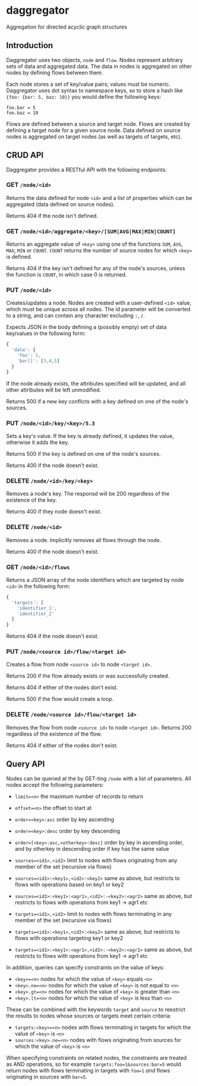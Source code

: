 # daggregator

Aggregation for directed acyclic graph structures

## Introduction

Daggregator uses two objects, `node` and `flow`.  Nodes represent
arbitrary sets of data and aggregated data. The data in nodes is aggregated 
on other nodes by defining flows between them.

Each node stores a set of key/value pairs; values must be numeric.  
Daggregator uses dot syntax to namespace keys, so to store a hash 
like `{foo: {bar: 5, baz: 10}}` you would define the following keys:

```
foo.bar = 5
foo.baz = 10
```

Flows are defined between a source and target node. Flows are created
by defining a target node for a given source node.  Data defined on
source nodes is aggregated on target nodes (as well as targets of targets,
etc). 


## CRUD API

Daggregator provides a RESTful API with the following endpoints:

### GET `/node/<id>`

Returns the data defined for node `<id>` and a list of properties which
can be aggregated (data defined on source nodes).

Returns 404 if the node isn't defined.

### GET `/node/<id>/aggregate/<key>/[SUM|AVG|MAX|MIN|COUNT]`

Returns an aggregate value of `<key>` using one of the functions
`SUM`, `AVG`, `MAX`, `MIN` or `COUNT`. `COUNT` returns the number
of source nodes for which `<key>` is defined.

Returns 404 if the key isn't defined for any of the node's sources,
unless the function is `COUNT`, in which case 0 is returned.

### PUT `/node/<id>`

Creates/updates a node. Nodes are created with a user-defined `<id>` 
value, which must be unique across all nodes.  The id parameter will be
converted to a string, and can contain any character excluding `:`, `/`.

Expects JSON in the body defining a (possibly empty) 
set of data key/values in the following form:

``` javascript
{
  'data': {
    'foo': 1,
    'bar[]': [3,4,5]
  }
}
```

If the node already exists, the attributes specified will be updated, and all
other attributes will be left unmodified.  

Returns 500 if a new key conflicts with a key defined on one of the node's sources.

### PUT `/node/<id>/key/<key>/5.3` 

Sets a key's value. If the key is already defined, it updates the value,
otherwise it adds the key. 

Returns 500 if the key is defined on one of the node's sources.

Returns 400 if the node doesn't exist.

### DELETE `/node/<id>/key/<key>`

Removes a node's key.  The responsd will be 200 regardless of the existence of
the key.  

Returns 400 if they node doesn't exist.

### DELETE `/node/<id>`

Removes a node.  Implicitly removes all flows through the node. 

Returns 400 if the node doesn't exist.

### GET `/node/<id>/flows` 

Returns a JSON array of the node identifiers which are targeted by node `<id>`
in the following form:

``` javascript
{
  'targets': [
    'identifier_1',
    'identifier_2'
  ]
}
```

Returns 404 if the node doesn't exist.

### PUT `/node/<source id>/flow/<target id>` 

Creates a flow from node `<source id>` to node `<target id>`.  

Returns 200 if the flow already exists or was successfully created.

Returns 404 if either of the nodes don't exist.

Returns 500 if the flow would create a loop.

### DELETE `/node/<source id>/flow/<target id>`

Removes the flow from node `<source id>` to node `<target id>`.  Returns 200 regardless
of the existence of the flow.

Returns 404 if either of the nodes don't exist.


## Query API

Nodes can be queried at the by GET-ting `/node` with a list of parameters.  All nodes
accept the following parameters:

* `limit=<n>` the maximum number of records to return
* `offset=<n>` the offset to start at

* `order=<key>:asc` order by key ascending
* `order=<key>:desc` order by key descending
* `order=[<key>:asc,<otherkey>:desc]` order by key in ascending order, and by otherkey in descending order if key has the same value

* `sources=<id1>,<id2>` limit to nodes with flows originating from any member of the set (recursive via flows)
* `sources=<id1>:<key1>,<id2>:<key2>` same as above, but restricts to flows with operations based on key1 or key2
* `sources=<id1>:<key1>:<agr1>,<id2>:-<key2>:<agr2>` same as above, but restricts to flows with operations from key1 -> agr1 etc

* `targets=<id1>,<id2>` limit to nodes with flows terminating in any member of the set (recursive via flows)
* `targets=<id1>:<key1>,<id2>:<key2>` same as above, but restricts to flows with operations targeting key1 or key2
* `targets=<id1>:<key1>:<agr1>,<id2>:-<key2>:<agr2>` same as above, but restricts to flows with operations from key1 -> agr1 etc

In addition, queries can specify constraints on the value of keys:

* `<key>=<n>` nodes for which the value of `<key>` equals `<n>`
* `<key>.ne=<n>` nodes for which the value of `<key>` is not equal to `<n>`
* `<key>.gt=<n>` nodes for which the value of `<key>` is greater than `<n>`
* `<key>.lt=<n>` nodes for which the value of `<key>` is less than `<n>`

These can be combined with the keywords `target` and `source` to reestrict the results 
to nodes whose sources or targets meet certain criteria:

* `targets:<key>=<n>` nodes with flows terminating in targets for which the value of `<key>` is `<n>`
* `sources:<key>.ne=<n>` nodes with flows originating from sources for which the value of `<key>` is `<n>`

When specifying constraints on related nodes, the constraints are treated as AND operations,
so for example `targets:foo=1&sources:bar=5` would return nodes with flows terminating in
targets with `foo=1` _and_ flows originating in sources with `bar=5`.

